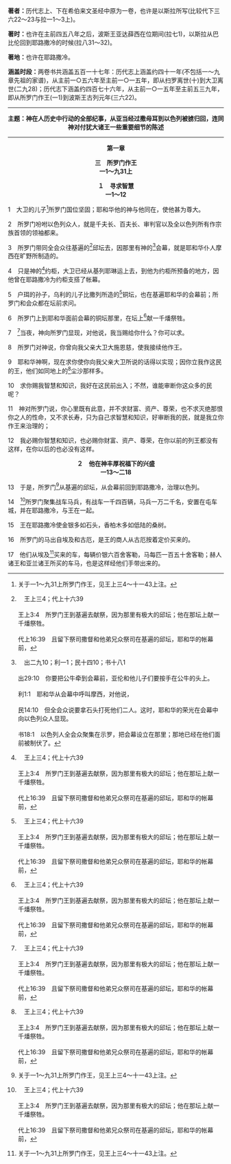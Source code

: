 <b>著者：</b>历代志上、下在希伯来文圣经中原为一卷，也许是以斯拉所写(比较代下三六22～23与拉一1～3上)。

<b>著时：</b>也许在主前四五八年之后，波斯王亚达薛西在位期间(拉七1)，以斯拉从巴比伦回到耶路撒冷的时候(拉八31～32)。

<b>著地：</b>也许在耶路撒冷。

<b>涵盖时段：</b>两卷书共涵盖五百一十七年：历代志上涵盖约四十一年(不包括一～九章先祖的家谱)，从主前一○五六年至主前一○一五年，即从扫罗离世(十)到大卫离世(二九28)；历代志下涵盖约四百七十六年，从主前一○一五年至主前五三九年，即从所罗门作王(一1)到波斯王古列元年(三六22)。

<hr>

<p style="text-align:center;font-weight:bold;">主题：神在人历史中行动的全部纪事，从亚当经过撒母耳到以色列被掳归回，连同神对付犹大诸王一些重要细节的陈述</p>

<hr>

<p style="text-align:center;font-weight:bold;">第一章</p>

<p style="text-align:center;font-weight:bold;">三　所罗门作王<br>一1～九31上</p>

<p style="text-align:center;font-weight:bold;">１　寻求智慧<br>一1～12</p>

1　大卫的儿子[^1]所罗门国位坚固；耶和华他的神与他同在，使他甚为尊大。

[^1]:关于一1～九31上所罗门作王，见王上三4～十一43上注。

2　所罗门吩咐以色列众人，就是千夫长、百夫长、审判官以及全以色列所有作宗族首领的领袖都来。

3　所罗门带同全会众往基遍的[^a]邱坛去，因那里有神的[^b]会幕，就是耶和华仆人摩西在旷野所制造的。

[^a]:　王上三4；代上十六39<br><br>王上3:4　所罗门王到基遍去献祭，因为那里有极大的邱坛；他在那坛上献一千燔祭牲。<br><br>代上16:39　且留下祭司撒督和他弟兄众祭司在基遍的邱坛，耶和华的帐幕前，

[^b]:　出二九10；利一1；民十四10；书十八1<br><br>出29:10　你要把公牛牵到会幕前，亚伦和他儿子们要按手在公牛的头上。<br><br>利1:1　耶和华从会幕中呼叫摩西，对他说，<br><br>民14:10　但全会众说要拿石头打死他们二人。这时，耶和华的荣光在会幕中向以色列众人显现。<br><br>书18:1　以色列人全会众聚集在示罗，把会幕设立在那里；那地已经在他们面前被制伏了。

4　只是神的[^a]约柜，大卫已经从基列耶琳运上去，到他为约柜所预备的地方，因他曾在耶路撒冷为约柜支搭了帐幕。

[^a]:　参撒下六2～17；代上十五25～十六1<br><br>撒下6:2　大卫起身，率领跟随他的众人前往，要从巴拉犹大将神的约柜运上来；这柜是以那坐在二基路伯中间万军之耶和华的名起名的。<br><br>撒下6:3　他们将神的约柜放在新车上，从山冈上亚比拿达的家里运走；亚比拿达的两个儿子乌撒和亚希约赶这新车。<br><br>撒下6:4　他们将神的约柜从山冈上亚比拿达家里运走；亚希约在柜前行走。<br><br>撒下6:5　大卫和以色列全家在耶和华面前，用松木制造的各样乐器和琴、瑟、鼓、铃、钹，作乐跳舞。<br><br>撒下6:6　到了拿艮的禾场，因为牛闪前蹄，乌撒就伸手扶住神的约柜。<br><br>撒下6:7　耶和华向乌撒发怒；神因他的错误当场击杀他，他就死在神的约柜旁。<br><br>撒下6:8　大卫恼怒，因为耶和华突然击杀乌撒；那地方便称为毗列斯乌撒，直到今日。<br><br>撒下6:9　那日，大卫惧怕耶和华，说，耶和华的约柜怎可到我这里来？<br><br>撒下6:10　于是大卫不肯将耶和华的约柜搬到大卫城他那里，却转运到迦特人俄别以东的家中。<br><br>撒下6:11　耶和华的约柜停在迦特人俄别以东家中三个月；耶和华赐福给俄别以东和他的全家。<br><br>撒下6:12　有人告诉大卫王说，耶和华因为神的约柜，赐福给俄别以东的家，和一切属他的。大卫就去，欢欢喜喜地将神的约柜从俄别以东家中抬上大卫城去。<br><br>撒下6:13　抬耶和华约柜的人走了六步，大卫就献牛与肥畜为祭。<br><br>撒下6:14　大卫束着细麻布的以弗得，在耶和华面前极力跳舞。<br><br>撒下6:15　这样，大卫和以色列的全家欢呼吹角，将耶和华的约柜抬上来。<br><br>撒下6:16　耶和华的约柜进入大卫城的时候，扫罗的女儿米甲从窗户往下观看，见大卫王在耶和华面前踊跃跳舞，心里就藐视他。<br><br>撒下6:17　众人将耶和华的约柜抬进去，安放在所预备的地方，就是在大卫为约柜所搭的帐棚里。大卫在耶和华面前献燔祭和平安祭。<br><br>代上十五25～十六1（略）

5　户珥的孙子，乌利的儿子比撒列所造的[^a]铜坛，也在基遍耶和华的会幕前；所罗门和会众都在坛前求问。

[^a]:　出二七1～2；三八1～2<br><br>出27:1　你要用皂荚木作坛，这坛要四方的，长五肘，宽五肘，高三肘。<br><br>出27:2　要在坛的四拐角上作四个角，与坛接连一块；坛要用铜包裹。<br><br>出38:1　他用皂荚木作燔祭坛，是四方的，长五肘，宽五肘，高三肘。<br><br>出38:2　在坛的四拐角上作四个角，与坛接连一块，用铜把坛包裹。

6　所罗门上到耶和华面前会幕的铜坛那里，在坛上[^a]献一千燔祭牲。

[^a]:　王上三4<br><br>王上3:4　所罗门王到基遍去献祭，因为那里有极大的邱坛；他在那坛上献一千燔祭牲。

7　[^a]当夜，神向所罗门显现，对他说，我当赐给你什么？你可以求。

[^a]:　7～12：王上三5～14<br><br>王上3:5　在基遍，夜间梦中，耶和华向所罗门显现；神说，我当赐给你什么？你可以求。<br><br>王上3:6　所罗门说，你仆人我父亲大卫用诚实、公义和对你正直的心，行在你面前，你就按着他所行的，向他大施恩慈，又为他存留这大恩慈，赐他一个儿子坐在他的位上，正如今日一样。<br><br>王上3:7　耶和华我的神啊，如今你使仆人接续我父亲大卫作王；但我是幼童，不知道怎样出入。<br><br>王上3:8　仆人住在你所拣选的民中，这民多得无法数点，无法计算。<br><br>王上3:9　所以求你赐仆人聪明的心，可以审断你的民，能辨别善恶。不然，谁能审断你这众多的民呢？<br><br>王上3:10　所罗门求这事，他的话在主眼中看为美。<br><br>王上3:11　神对他说，你既然求这事，不为自己求长寿、求财富，也不求灭绝你仇敌的性命，单为自己求辨识可以听讼，<br><br>王上3:12　我就照你的话而行。看哪，我赐你智慧和明辨的心，甚至在你以前没有像你的，在你以后也没有兴起来像你的。<br><br>王上3:13　你所没有求的，我也赐给你，就是财富、荣耀，使你在世的一切日子，列王中没有一个能比你的。<br><br>王上3:14　你若行我的道路，谨守我的律例和诫命，正如你父亲大卫所行的，我必使你长寿。

8　所罗门对神说，你曾向我父亲大卫大施恩慈，使我接续他作王。

9　耶和华神啊，现在求你使你向我父亲大卫所说的话得以实现；因你立我作这民的王，他们如同地上的[^a]尘沙那样多。

[^a]:　创十三16；王上四20<br><br>创13:16　我也要使你的后裔如同地上的尘沙那样多，人若能数算地上的尘沙，才能数算你的后裔。<br><br>王上4:20　犹大人和以色列人众多，如同海边的沙那样多，都吃喝快乐。

10　求你赐我智慧和知识，我好在这民前出入；不然，谁能审断你这众多的民呢？

11　神对所罗门说，你心里既有此意，并不求财富、资产、尊荣，也不求灭绝那恨你之人的性命，又不求长寿，只为自己求智慧和知识，好审断我的民，就是我立你作王来治理的；

12　我必赐你智慧和知识，也必赐你财富、资产、尊荣，在你以前的列王都没有这样，在你以后的也必没有这样。
<p style="text-align:center;font-weight:bold;">２　他在神丰厚祝福下的兴盛<br>一13～二18</p>

13　于是，所罗门[^1]从基遍的邱坛，从会幕前回到耶路撒冷，治理以色列。

[^1]:此乃照七十士希腊文译本及通俗拉丁文译本；希伯来文经文作，到。

14　[^a]所罗门聚集战车马兵，有战车一千四百辆，马兵一万二千名，安置在屯车城，并在耶路撒冷，与王在一起。

[^a]:　14～17：王上十26～29；参代下九25～28<br><br>王上10:26　所罗门聚集战车马兵，有战车一千四百辆，马兵一万二千名，安置在屯车城，并在耶路撒冷，在王那里。<br><br>王上10:27　王在耶路撒冷使银子多如石头，香柏木多如低陆的桑树。<br><br>王上10:28　所罗门的马出自埃及和古厄，是王的商人从古厄按着定价买来的。<br><br>王上10:29　从埃及买来的车，每辆价银六百舍客勒，马每匹一百五十舍客勒；赫人诸王和亚兰诸王所买的车马，也是这样经他们手带出来的。<br><br>代下9:25　所罗门有车和马四千棚，有马兵一万二千名，安置在屯车城，并在耶路撒冷，在王那里。<br><br>代下9:26　所罗门统管诸王，从大河到非利士地，直到埃及的边界。<br><br>代下9:27　王在耶路撒冷使银子多如石头，香柏木多如低陆的桑树。<br><br>代下9:28　有人从埃及和各地为所罗门赶马群来。

15　王在耶路撒冷使金银多如石头，香柏木多如低陆的桑树。

16　所罗门的马出自埃及和古厄，是王的商人从古厄按着定价买来的。

17　他们从埃及[^1]买来的车，每辆价银六百舍客勒，马每匹一百五十舍客勒；赫人诸王和亚兰诸王所买的车马，也是这样经他们手带出来的。

[^1]:直译，带上并带出。



